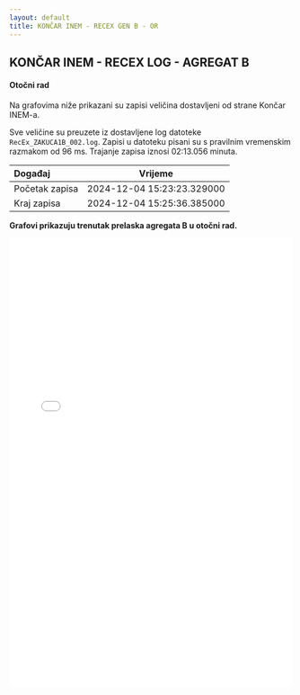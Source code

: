 ```yaml
---
layout: default
title: KONČAR INEM - RECEX GEN B - OR
---
```


## KONČAR INEM - RECEX LOG - AGREGAT B

#### Otočni rad

Na grafovima niže prikazani su zapisi veličina dostavljeni od strane Končar INEM-a. 

Sve veličine su preuzete iz dostavljene log datoteke `RecEx_ZAKUCA1B_002.log`.
Zapisi u datoteku pisani su s pravilnim vremenskim razmakom od 96 ms. Trajanje zapisa iznosi 02:13.056 minuta.

| Događaj        |      Vrijeme                |
| :------------  | :-------------------------: |
| Početak zapisa | 2024-12-04 15:23:23.329000  |
| Kraj zapisa    | 2024-12-04 15:25:36.385000  |
                               

**Grafovi prikazuju trenutak prelaska agregata B u otočni rad.**

<div class="wide-graph">
    <iframe src="{{ site.baseurl }}/uzbuda/or/recex-zakuca1b-002.html" width="100%" height="800px" frameborder="0"></iframe>
</div>